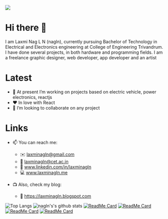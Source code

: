 ![](https://komarev.com/ghpvc/?username=laxminagln&color=red&label=nagln's+views)
# Hi there 👋

I am Laxmi Nag L N (nagln), currently pursuing Bachelor of Technology in Electrical and Electronics engineering at College of Engineering Trivandrum. I have done several projects, in both hardware and programming fields. I am a freelance graphic designer, web developer, app developer and an artist

# Latest

- 🔭 At present I’m working on projects based on electric vehicle, power electronics, reactjs
- :heart: In love with React
- 👯 I’m looking to collaborate on any project 

# Links

- 📫 You can reach me: 
  - :envelope: laxminagln@gmail.com
  - :office: laxminagln@cet.ac.in
  - :raising_hand: www.linkedin.com/in/laxminagln
  - :computer: www.laxminagln.me
  
- :tv: Also, check my blog:
  - :book: https://laxminagln.blogspot.com 

![Top Langs](https://github-readme-stats.vercel.app/api/top-langs/?username=laxminagln&layout=compact&theme=dark)
![nagln's's github stats](https://github-readme-stats.vercel.app/api?username=laxminagln&count_private=true&show_icons=true&theme=tokyonight)
[![ReadMe Card](https://github-readme-stats.vercel.app/api/pin/?username=laxminagln&repo=COVID19-tracker&theme=tokyonight)](https://github.com/laxminagln/COVID19-tracker)
[![ReadMe Card](https://github-readme-stats.vercel.app/api/pin/?username=laxminagln&repo=CodeBees&theme=dark)](https://github.com/laxminagln/CodeBees)
[![ReadMe Card](https://github-readme-stats.vercel.app/api/pin/?username=laxminagln&repo=vashi.io&theme=dark)](https://github.com/laxminagln/vashi.io)
[![ReadMe Card](https://github-readme-stats.vercel.app/api/pin/?username=laxminagln&repo=laxminagln.github.io&theme=tokyonight)](https://github.com/laxminagln/laxminagln.github.io)



